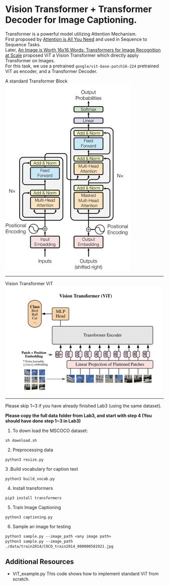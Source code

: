 # Vision Transformer + Transformer Decoder for Image Captioning.

Transformer is a powerful model utilizing Attention Mechanism. <br>
First proposed by [Attention is All You Need](https://arxiv.org/pdf/1706.03762.pdf) and used in Sequence to Sequence Tasks. <br>
Later, [An Image is Worth 16x16 Words: Transformers for Image Recognition at Scale](https://arxiv.org/pdf/2010.11929.pdf) proposed ViT a Vision Transformer which directly apply Transformer on Images. <br>
For this task, we use a pretrained ```google/vit-base-patch16-224``` pretrained ViT as encoder, and a Transformer Decoder.


A standard Transformer Block <br>
<img src="./img/Transformer.png" alt="transformer" width="400"/>
___
Vision Transformer ViT <br>
<img src="./img/ViT.png" alt="ViT" width="500"/>
___



Please skip 1~3 if you have already finished Lab3 (using the same dataset).

**Please copy the full data folder from Lab3, and start with step 4 (You should have done step 1~3 in Lab3)**

1. To down load the MSCOCO dataset:
```
sh download.sh
```

2. Preprocessing data
```
python3 resize.py
```

3 .Build vocabulary for caption text
```
python3 build_vocab.py
```

4. Install transformers

```
pip3 install transformers
```

5. Train Image Captioning
```
python3 captioning.py
```

6. Sample an image for testing
```
python3 sample.py --image_path <any image path>
python3 sample.py --image_path ./data/train2014/COCO_train2014_000000581921.jpg
```


## Additional Resources
* ViT_example.py
    This code shows how to implement standard ViT from scratch.